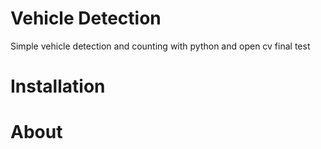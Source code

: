 # Vehicle Detection
Simple vehicle detection and counting with python and open cv final test

# Installation

# About

